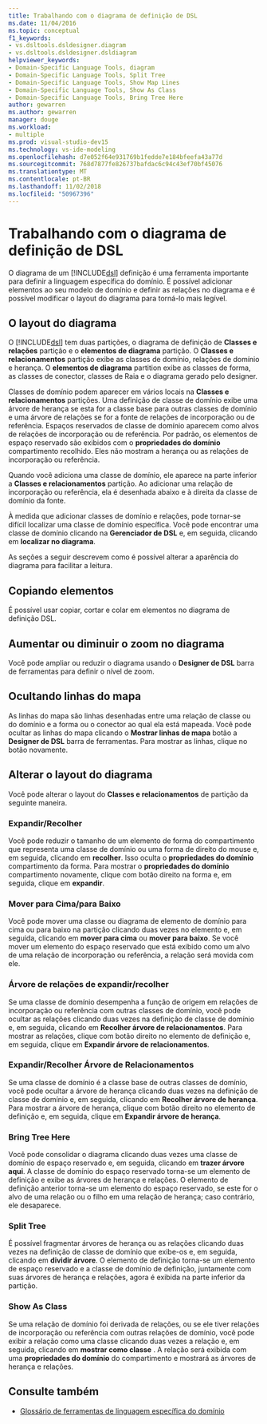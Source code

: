 ```yaml
---
title: Trabalhando com o diagrama de definição de DSL
ms.date: 11/04/2016
ms.topic: conceptual
f1_keywords:
- vs.dsltools.dsldesigner.diagram
- vs.dsltools.dsldesigner.dsldiagram
helpviewer_keywords:
- Domain-Specific Language Tools, diagram
- Domain-Specific Language Tools, Split Tree
- Domain-Specific Language Tools, Show Map Lines
- Domain-Specific Language Tools, Show As Class
- Domain-Specific Language Tools, Bring Tree Here
author: gewarren
ms.author: gewarren
manager: douge
ms.workload:
- multiple
ms.prod: visual-studio-dev15
ms.technology: vs-ide-modeling
ms.openlocfilehash: d7e052f64e931769b1fedde7e184bfeefa43a77d
ms.sourcegitcommit: 768d7877fe826737bafdac6c94c43ef70bf45076
ms.translationtype: MT
ms.contentlocale: pt-BR
ms.lasthandoff: 11/02/2018
ms.locfileid: "50967396"
---
```

# <a name="working-with-the-dsl-definition-diagram"></a>Trabalhando com o diagrama de definição de DSL
O diagrama de um [!INCLUDE[dsl](../modeling/includes/dsl_md.md)] definição é uma ferramenta importante para definir a linguagem específica do domínio. É possível adicionar elementos ao seu modelo de domínio e definir as relações no diagrama e é possível modificar o layout do diagrama para torná-lo mais legível.

## <a name="the-layout-of-the-diagram"></a>O layout do diagrama
 O [!INCLUDE[dsl](../modeling/includes/dsl_md.md)] tem duas partições, o diagrama de definição de **Classes e relações** partição e o **elementos de diagrama** partição. O **Classes e relacionamentos** partição exibe as classes de domínio, relações de domínio e herança. O **elementos de diagrama** partition exibe as classes de forma, as classes de conector, classes de Raia e o diagrama gerado pelo designer.

 Classes de domínio podem aparecer em vários locais na **Classes e relacionamentos** partições. Uma definição de classe de domínio exibe uma árvore de herança se esta for a classe base para outras classes de domínio e uma árvore de relações se for a fonte de relações de incorporação ou de referência. Espaços reservados de classe de domínio aparecem como alvos de relações de incorporação ou de referência. Por padrão, os elementos de espaço reservado são exibidos com o **propriedades do domínio** compartimento recolhido. Eles não mostram a herança ou as relações de incorporação ou referência.

 Quando você adiciona uma classe de domínio, ele aparece na parte inferior a **Classes e relacionamentos** partição. Ao adicionar uma relação de incorporação ou referência, ela é desenhada abaixo e à direita da classe de domínio da fonte.

 À medida que adicionar classes de domínio e relações, pode tornar-se difícil localizar uma classe de domínio específica. Você pode encontrar uma classe de domínio clicando na **Gerenciador de DSL** e, em seguida, clicando em **localizar no diagrama**.

 As seções a seguir descrevem como é possível alterar a aparência do diagrama para facilitar a leitura.

## <a name="copying-elements"></a>Copiando elementos
 É possível usar copiar, cortar e colar em elementos no diagrama de definição DSL.

## <a name="zooming-in-or-out-on-the-diagram"></a>Aumentar ou diminuir o zoom no diagrama
 Você pode ampliar ou reduzir o diagrama usando o **Designer de DSL** barra de ferramentas para definir o nível de zoom.

## <a name="hiding-map-lines"></a>Ocultando linhas do mapa
 As linhas do mapa são linhas desenhadas entre uma relação de classe ou do domínio e a forma ou o conector ao qual ela está mapeada. Você pode ocultar as linhas do mapa clicando o **Mostrar linhas de mapa** botão a **Designer de DSL** barra de ferramentas. Para mostrar as linhas, clique no botão novamente.

## <a name="changing-the-diagram-layout"></a>Alterar o layout do diagrama
 Você pode alterar o layout do **Classes e relacionamentos** de partição da seguinte maneira.

### <a name="expandcollapse"></a>Expandir/Recolher
 Você pode reduzir o tamanho de um elemento de forma do compartimento que representa uma classe de domínio ou uma forma de direito do mouse e, em seguida, clicando em **recolher**. Isso oculta o **propriedades do domínio** compartimento da forma. Para mostrar o **propriedades do domínio** compartimento novamente, clique com botão direito na forma e, em seguida, clique em **expandir**.

### <a name="move-updown"></a>Mover para Cima/para Baixo
 Você pode mover uma classe ou diagrama de elemento de domínio para cima ou para baixo na partição clicando duas vezes no elemento e, em seguida, clicando em **mover para cima** ou **mover para baixo**. Se você mover um elemento do espaço reservado que está exibido como um alvo de uma relação de incorporação ou referência, a relação será movida com ele.

### <a name="expandcollapse-relationships-tree"></a>Árvore de relações de expandir/recolher
 Se uma classe de domínio desempenha a função de origem em relações de incorporação ou referência com outras classes de domínio, você pode ocultar as relações clicando duas vezes na definição de classe de domínio e, em seguida, clicando em **Recolher árvore de relacionamentos**. Para mostrar as relações, clique com botão direito no elemento de definição e, em seguida, clique em **Expandir árvore de relacionamentos**.

### <a name="expandcollapse-inheritance-tree"></a>Expandir/Recolher Árvore de Relacionamentos
 Se uma classe de domínio é a classe base de outras classes de domínio, você pode ocultar a árvore de herança clicando duas vezes na definição de classe de domínio e, em seguida, clicando em **Recolher árvore de herança**. Para mostrar a árvore de herança, clique com botão direito no elemento de definição e, em seguida, clique em **Expandir árvore de herança**.

### <a name="bring-tree-here"></a>Bring Tree Here
 Você pode consolidar o diagrama clicando duas vezes uma classe de domínio de espaço reservado e, em seguida, clicando em **trazer árvore aqui**. A classe de domínio do espaço reservado torna-se um elemento de definição e exibe as árvores de herança e relações. O elemento de definição anterior torna-se um elemento do espaço reservado, se este for o alvo de uma relação ou o filho em uma relação de herança; caso contrário, ele desaparece.

### <a name="split-tree"></a>Split Tree
 É possível fragmentar árvores de herança ou as relações clicando duas vezes na definição de classe de domínio que exibe-os e, em seguida, clicando em **dividir árvore**. O elemento de definição torna-se um elemento de espaço reservado e a classe de domínio de definição, juntamente com suas árvores de herança e relações, agora é exibida na parte inferior da partição.

### <a name="show-as-class"></a>Show As Class
 Se uma relação de domínio foi derivada de relações, ou se ele tiver relações de incorporação ou referência com outras relações de domínio, você pode exibir a relação como uma classe clicando duas vezes a relação e, em seguida, clicando em **mostrar como classe** . A relação será exibida com uma **propriedades do domínio** do compartimento e mostrará as árvores de herança e relações.

## <a name="see-also"></a>Consulte também

- [Glossário de ferramentas de linguagem específica do domínio](https://msdn.microsoft.com/ca5e84cb-a315-465c-be24-76aa3df276aa)
